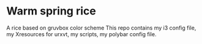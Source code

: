 # Warm spring rice

A rice based on gruvbox color scheme
This repo contains
  my i3 config file,
  my Xresources for urxvt,
  my scripts,
  my polybar config file.
